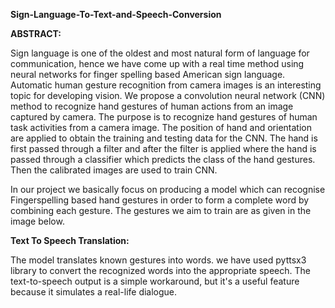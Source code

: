 **Sign-Language-To-Text-and-Speech-Conversion**

**ABSTRACT:** 

 Sign language is one of the oldest and most natural form of language for communication, hence we have come up with a real time method using neural networks for finger spelling based American sign language. Automatic human gesture recognition from camera images is an interesting topic for developing vision. We propose a convolution neural network (CNN) method to recognize hand gestures of human actions from an image captured by camera. The purpose is to recognize hand gestures of human task activities from a camera image. The position of hand and orientation are applied to obtain the training and testing data for the CNN. The hand is first passed through a filter and after the filter is applied where the hand is passed through a classifier which predicts the class of the hand gestures. Then the calibrated images are used to train CNN.

 
In our project we basically focus on producing a model which can recognise Fingerspelling based hand gestures in order to form a complete word by combining each gesture. The gestures we aim to train are as given in the image below. 


**Text To Speech Translation:**

The model translates known gestures into words. we have used pyttsx3 library to convert the recognized words into the appropriate speech. The text-to-speech output is a simple workaround, but it's a useful feature because it simulates a real-life dialogue. 

